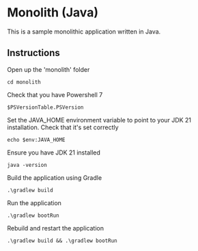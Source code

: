 # Monolith (Java)

This is a sample monolithic application written in Java.

## Instructions

Open up the 'monolith' folder

```shell
cd monolith
```

Check that you have Powershell 7

```shell
$PSVersionTable.PSVersion
```

Set the JAVA_HOME environment variable to point to your JDK 21 installation. Check that it's set correctly

```shell
echo $env:JAVA_HOME
```

Ensure you have JDK 21 installed

```shell
java -version
```

Build the application using Gradle

```shell
.\gradlew build
```

Run the application

```shell
.\gradlew bootRun
```

Rebuild and restart the application

```shell
.\gradlew build && .\gradlew bootRun
```

